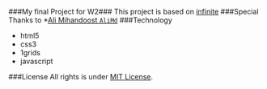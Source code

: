 ###My final Project for W2###
This project is based on [infinite](http://www.yootheme.com/demo/wordpress/infinite)
###Special Thanks to
*[Ali Mihandoost `AliMd`](https://github.com/AliMD)
###Technology
* html5
* css3
* 1grids
* javascript

###License
All rights is under [MIT License](http://opensource.org/licenses/MIT). 
